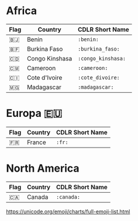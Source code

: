 # Africa

|  Flag            | Country          | CDLR Short Name    |
|------------------|------------------|--------------------|
| :benin:          | Benin            | `:benin:`          |
| :burkina_faso:   | Burkina Faso     | `:burkina_faso:`   |
| :congo_kinshasa: | Congo Kinshasa   | `:congo_kinshasa:` |
| :cameroon:       | Cameroon         | `:cameroon:`       |
| :cote_divoire:   | Cote d'Ivoire    | `:cote_divoire:`   |
| :madagascar:     | Madagascar       | `:madagascar:`     | 



# Europa :european_union:

|  Flag          | Country          | CDLR Short Name    |
|----------------|------------------|--------------------|
| :fr:           | France           | `:fr:`             |

# North America

|  Flag          | Country          | CDLR Short Name    |
|----------------|------------------|--------------------|
| :canada:       | Canada           | `:canada:`         |


https://unicode.org/emoji/charts/full-emoji-list.html
